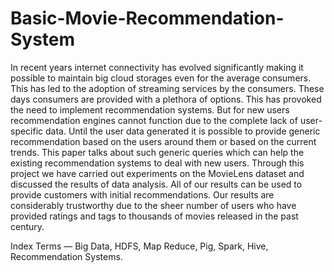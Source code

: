# Basic-Movie-Recommendation-System

In recent years internet connectivity has evolved significantly making it possible to maintain big cloud storages even for the average consumers. This has led to the adoption of streaming services by the consumers. These days consumers are provided with a plethora of options. This has provoked the need to implement recommendation systems. But for new users recommendation engines cannot function due to the complete lack of user-specific data. Until the user data generated it is possible to provide generic recommendation based on the users around them or based on the current trends. This paper talks about such generic queries which can help the existing recommendation systems to deal with new users. Through this project we have carried out experiments on the MovieLens dataset and discussed the results of data analysis. All of our results can be used to provide customers with initial recommendations. Our results are considerably trustworthy due to the sheer number of users who have provided ratings and tags to thousands of movies released in the past century.

Index Terms — Big Data, HDFS, Map Reduce, Pig, Spark, Hive, Recommendation Systems.
